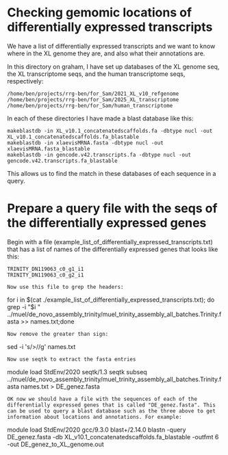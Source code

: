 # Checking gemomic locations of differentially expressed transcripts

We have a list of differentially expressed transcripts and we want to know where in the XL genome they are, and also what their annotations are.

In this directory on graham, I have set up databases of the XL genome seq, the XL transcriptome seqs, and the human transcriptome seqs, respectively:
```
/home/ben/projects/rrg-ben/for_Sam/2021_XL_v10_refgenome
/home/ben/projects/rrg-ben/for_Sam/2025_XL_transcriptome
/home/ben/projects/rrg-ben/for_Sam/human_transcriptome
```

In each of these directories I have made a blast database like this:
```
makeblastdb -in XL_v10.1_concatenatedscaffolds.fa -dbtype nucl -out XL_v10.1_concatenatedscaffolds.fa_blastable
makeblastdb -in xlaevisMRNA.fasta -dbtype nucl -out xlaevisMRNA.fasta_blastable
makeblastdb -in gencode.v42.transcripts.fa -dbtype nucl -out gencode.v42.transcripts.fa_blastable
```
This allows us to find the match in these databases of each sequence in a query.

# Prepare a query file with the seqs of the differentially expressed genes

Begin with a file (example_list_of_differentially_expressed_transcripts.txt) that has a list of names of the differentially expressed genes that looks like this:
```
TRINITY_DN119063_c0_g1_i1
TRINITY_DN119063_c0_g2_i1
```

```
Now use this file to grep the headers:
```
for i in $(cat ./example_list_of_differentially_expressed_transcripts.txt); do grep -i "$i " ../muel/de_novo_assembly_trinity/muel_trinity_assembly_all_batches.Trinity.fasta >> names.txt;done
```
Now remove the greater than sign:
```
sed -i 's/>//g' names.txt
```
Now use seqtk to extract the fasta entries
```
module load StdEnv/2020 seqtk/1.3
seqtk subseq ../muel/de_novo_assembly_trinity/muel_trinity_assembly_all_batches.Trinity.fasta names.txt > DE_genez.fasta
```
OK now we should have a file with the sequences of each of the differentially expressed genes that is called "DE_genez.fasta". This can be used to query a blast database such as the three above to get information about locations and annotations. For example:

```
module load StdEnv/2020  gcc/9.3.0 blast+/2.14.0
blastn -query DE_genez.fasta -db XL_v10.1_concatenatedscaffolds.fa_blastable -outfmt 6 -out DE_genez_to_XL_genome.out
```
